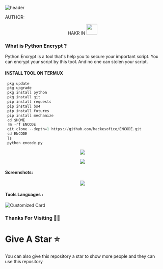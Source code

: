 ![header](https://capsule-render.vercel.app/api?type=waving&color=auto&height=300&section=header&text=PYTHON%20ENCODE&fontSize=90&animation=fadeIn&fontAlignY=38&desc=PYTHON%20TOOLS%20AND%20SCRIPT%20ENCRYPTION%20TOOLS%20BY%20U7P4L!&descAlignY=51&descAlign=62)


AUTHOR:
<p align="center">
HAKR IN <img src="https://emojis.slackmojis.com/emojis/images/1588315024/8823/hyperkitty.gif" width="35px"></i></b></h2> 

</br>
<p align="center">

### What is Python Encrypt ?

Python Encrypt is a tool that's help you to secure your important script. You can encrypt your script by this tool. And no one can stolen your script.

</p>
  
#### INSTALL TOOL ON TERMUX
```python
 pkg update
 pkg upgrade
 pkg install python
 pkg install git
 pip install requests
 pip install bs4
 pip install futures
 pip install mechanize
 cd $HOME 
 rm -rf ENCODE
 git clone --depth=1 https://github.com/hackesofice/ENCODE.git
 cd ENCODE
 ls
 python encode.py
```
<p align="center"><img src="https://github.com/U7P4L-IN/ENCODE/blob/main/image/carbon%20(4).png">

<p align="center"><img src="https://github.com/U7P4L-IN/ENCODE/blob/main/image/ScreenShot_20231020020416.png">

  #### Screenshots:

<p align="center"><img src="https://github.com/U7P4L-IN/ENCODE/blob/main/image/GridArt_20240115_180400447.jpg">

#### Tools Languages :

![Customized Card](https://github-readme-stats.vercel.app/api/pin?username=U7P4L-IN&repo=ENCODE&title_color=fff&icon_color=f9f9f9&text_color=9f9f9f&bg_color=151515)

### Thanks For Visiting 🧡🧡
# Give A Star ⭐

You can also give this repository a star to show more people and they can use this repository
